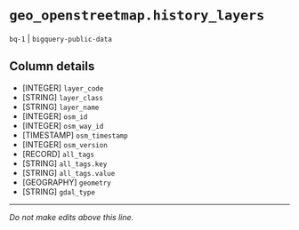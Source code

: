 # `geo_openstreetmap.history_layers`
`bq-1` | `bigquery-public-data`

## Column details
* [INTEGER]   `layer_code`
* [STRING]    `layer_class`
* [STRING]    `layer_name`
* [INTEGER]   `osm_id`
* [INTEGER]   `osm_way_id`
* [TIMESTAMP] `osm_timestamp`
* [INTEGER]   `osm_version`
* [RECORD]    `all_tags`
* [STRING]    `all_tags.key`
* [STRING]    `all_tags.value`
* [GEOGRAPHY] `geometry`
* [STRING]    `gdal_type`

-------------------------------------------------------------------------------
*Do not make edits above this line.*
